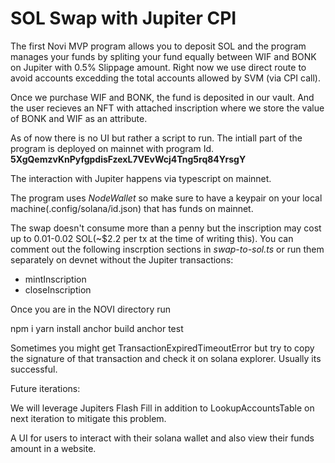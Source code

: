 # SOL Swap with Jupiter CPI

The first Novi MVP program allows you to deposit SOL and the program manages your funds by spliting your fund equally between WIF and BONK on Jupiter with 0.5% Slippage amount. Right now we use direct route to avoid accounts excedding the total accounts allowed by SVM (via CPI call). 

Once we purchase WIF and BONK, the fund is deposited in our vault. And the user recieves an NFT with attached inscription where we store the value of BONK and WIF as an attribute.

As of now there is no UI but rather a script to run. The intiall part of the program is deployed on mainnet with program Id. **5XgQemzvKnPyfgpdisFzexL7VEvWcj4Tng5rq84YrsgY**

The interaction with Jupiter happens via typescript on mainnet.

The program uses *NodeWallet* so make sure to have a keypair on your local machine(.config/solana/id.json) that has funds on mainnet.

The swap doesn't consume more than a penny but the inscription may cost up to 0.01-0.02 SOL(~$2.2 per tx at the time of writing this). You can comment out the following inscrption sections in *swap-to-sol.ts* or run them separately on devnet without the Jupiter transactions:

- mintInscription
- closeInscription 

Once you are in the NOVI directory run

npm i
yarn install
anchor build
anchor test 

Sometimes you might get TransactionExpiredTimeoutError but try to copy the signature of that transaction and check it on solana explorer. Usually its successful. 

Future iterations:

We will leverage Jupiters Flash Fill in addition to LookupAccountsTable on next iteration to mitigate this problem.

A UI for users to interact with their solana wallet and also view their funds amount in a website.